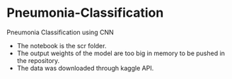# Pneumonia-Classification
Pneumonia Classification using CNN

- The notebook is the scr folder. 
- The output weights of the model are too big in memory to be pushed in the repository. 
- The data was downloaded through kaggle API.
